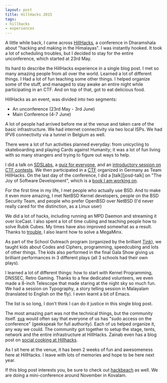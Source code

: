 ```yaml
---
layout: post
title: HillHacks 2015
tags:
- hillhacks
- experiences
---
```


A little while back, I came across [HillHacks][hh], a conference in Dharamshala about "hacking and making in the Himalayas". I was instantly hooked. It took a lot of scheduling troubles, but I decided to stay for the entire unconference, which started at 23rd May.

Its hard to describe the HillHacks experience in a single blog post. I met so many amazing people from all over the world. Learned a lot of different things. I Had a lot of fun teaching some other things. I helped organize some of the stuff, and managed to stay awake an entire night while participating in an CTF. And on top of that, got to eat delicious food.

HillHacks as an event, was divided into two segments:

- An unconference (23rd May - 3rd June)
- Main Conference (4-7 June)

A lot of people had arrived before me at the venue and taken care of the basic infrastructure. We had internet connectivity via two local ISPs. We had IPV6 connectivity via a tunnel in Belgium as well.

There were a lot of fun activities planned everyday: from unicycling to skateboarding and playing Cards against Humanity; it was a lot of fun living with so many strangers and trying to figure out ways to help.

I did a talk on [SDSLabs][sdslabs], a [quiz for everyone][quiz], and an [introductory session on CTF contests][ctf]. We then participated in a [CTF][gpn] organized in Germany as Team HillHacks. On the last day of the conference, I did a [talk][josd-talk] on "The Joy of Software Development", which is a [book I am working on][josd].

For the first time in my life, I met people who actually use BSD. And to make it even more amazing, I met NetBSD Kernel developers, people on the BSD Security Team, and people who prefer OpenBSD over NetBSD (I'd never really cared for the distinction, as a Linux user)

We did a lot of hacks, including running an MPD Daemon and streaming it over IceCast. I also spent a lot of time cubing and teaching people how to solve Rubik Cubes. My times have also improved somewhat as a result. Thanks to [trouble][trouble], I also learnt how to solve a MegaMinx.

As part of the School Outreach program (organized by the brilliant [Tink][tink]), we taught kids about Codes and Ciphers, programming, speedcubing and lots of other things. The kids also performed in the final Gala Show giving us brilliant performances in 3 different plays (all 3 schools had their own plays).

I learned a lot of different things: how to start with Kernel Programming, DNSSEC, Retro Gaming. Thanks to a few dedicated volunteers, we even made a 8-inch Telescope that made staring at the night sky so much fun. We had a session on Typography, a story telling session in Malayalam (translated to English on the fly). I even learnt a bit of Emacs.

The list is so long, I don't think I can do it justice in this single blog post.

The most amazing part was not the technical things, but the community itself. [sva][sva] would often say that everyone of us has "sudo access on the conference" (geekspeak for full authority). Each of us helped organize it, any way we could. The community got together to setup the stage, tents, network and the entire infrastructure at HillHacks. Zainab even has a blog post on [social cooking at Hillhacks][cooking-blog-post].

As I sit here at the venue, it has been 2 weeks of fun and awesomeness here at HillHacks. I leave with lots of memories and hope to be here next year.

If this blog post interests you, be sure to check out [hackbeach][hb] as well. We are doing a mini-conference around November in Kovalam.

[trouble]: https://trouble.is/bio/ "trouble's bio page"
[sdslabs]: http://sdslabs.co "SDSLabs is a campus group at IIT Roorkee"
[quiz]: https://speakerdeck.com/captn3m0/hillhacks-quiz "Hillhacks Quiz"
[ctf]: http://slides.com/captn3m0/ctf#/ "Slides from the talk"
[gpn]: http://signup.sqrts.de/ "Page is in german"
[josd]: https://josd.captnemo.in/ "Joy of Software Development Book Website"
[tink]: https://twitter.com/mediatinker "Her twitter profile"
[sva]: https://twitter.com/sva "sva on twitter"
[cooking-blog-post]: https://medium.com/@zainabbawa/on-community-and-the-art-of-various-cookings-511c31c33498 "On community, and the art of various cookings"
[hb]: http://hackbeach.in "HackBeach wiki page"
[hh]: https://hillhacks.in "hacking and making in the Himalayas"